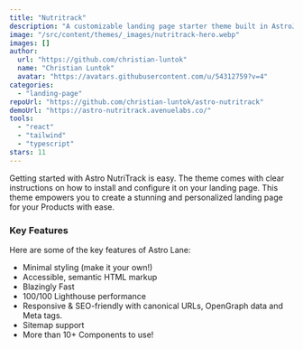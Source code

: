 ```yaml
---
title: "Nutritrack"
description: "A customizable landing page starter theme built in AstroJS with TailwindCSS."
image: "/src/content/themes/_images/nutritrack-hero.webp"
images: []
author:
  url: "https://github.com/christian-luntok"
  name: "Christian Luntok"
  avatar: "https://avatars.githubusercontent.com/u/54312759?v=4"
categories:
  - "landing-page"
repoUrl: "https://github.com/christian-luntok/astro-nutritrack"
demoUrl: "https://astro-nutritrack.avenuelabs.co/"
tools:
  - "react"
  - "tailwind"
  - "typescript"
stars: 11
---
```


<p>
  Getting started with Astro NutriTrack is easy. The theme comes with clear instructions on how to
  install and configure it on your landing page. This theme empowers you to create a stunning and
  personalized landing page for your Products with ease.
</p>
<h3>Key Features</h3>
<p>Here are some of the key features of Astro Lane:</p>
<ul>
  <li>Minimal styling (make it your own!)</li>
  <li>Accessible, semantic HTML markup</li>
  <li>Blazingly Fast</li>
  <li>100/100 Lighthouse performance</li>
  <li>Responsive &amp; SEO-friendly with canonical URLs, OpenGraph data and Meta tags.</li>
  <li>Sitemap support</li>
  <li>More than 10+ Components to use!</li>
</ul>

